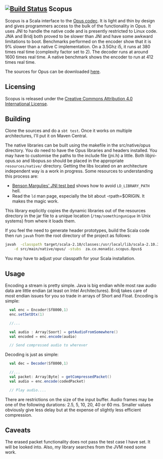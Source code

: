 [![Build Status](https://travis-ci.org/davidmweber/scopus.png?branch=master)](https://travis-ci.org/davidmweber/scopus)
Scopus
------
Scopus is a Scala interface to the [Opus codec](http://www.opus-codec.org). It is light and thin by design and gives
programmers access to the bulk of the functionality in Opus.
It uses JNI to handle the native code and is presently restricted to Linux code. JNA and Bridj both proved to
be slower than JNI and have some awkward limitations to boot.
Benchmarks performed on the encoder show that it is 9% slower than a native C implementation. On a 3.5Ghz i5, it runs
at 380 times real time (complexity factor set to 2). The decoder runs at around 1600 times real time. A native
benchmark shows the encoder to run at 412 times real time.

The sources for Opus can be downloaded [here](http://www.opus-codec.org/downloads/).

Licensing
---------
Scopus is released under the [Creative Commons Attribution 4.0 International License](https://creativecommons.org/licenses/by/4.0/).

Building
--------
Clone the sources and do a `sbt test`. Once it works on multiple architectures, I'll put it on Maven Central.

The native libraries can be built using the makefile in the src/native/opus directory. You do need to have the
Opus libraries and headers installed. You may have to customise the paths to the include file (jni.h) a little.
Both libjni-opus.so and libopus.so should be placed in the appropriate `resources/native/` directory. Getting the
libs located on an architecture independent way is a work in progress. Some resources to understanding this process are:

* [Benson Margulies' JNI test bed](https://github.com/bimargulies/jni-origin-testbed) shows how to avoid `LD_LIBRARY_PATH` hell.
* Read the `ld` man page, especially the bit about -rpath=$ORIGIN. It makes the magic work.

This library explicitly copies the dynamic libraries out of the resources directory in the jar file to
a unique location (`/tmp/somethingunique` in Unix systems) from where it loads them.

If you feel the need to generate header prototypes, build the Scala code then run `javah` from the root directory
of the project as follows:

```bash
javah  -classpath target/scala-2.10/classes:/usr/local/lib/scala-2.10.3/lib/*\
    -d src/main/native/opus/ -stubs  za.co.monadic.scopus.Opus$
```

You may have to adjust your classpath for your Scala installation.

Usage
-----

Encoding a stream is pretty simple. Java is big endian while most raw audio data are little endian (at least on Intel Architectures). Bridj takes
care of most endian issues for you so trade in arrays of Short and Float. Encoding is simple:

```scala
  val enc = Encoder(Sf8000,1)
  enc.setSetDtx(1)

  //...

  val audio : Array[Soort] = getAudioFromSomewhere()
  val encoded = enc.encode(audio)

  // Send compressed audio to wherever
```

Decoding is just as simple:
```scala
  val dec = Decoder(Sf8000,1)

  //...
  val packet: Array[Byte] = getCompressedPacket()
  val audio = enc.encode(codedPacket)

  // Play audio....
```

There are restrictions on the size of the input buffer. Audio frames may be one of the following durations: 2.5, 5, 10, 20, 40 or 60 ms.
Smaller values obviously give less delay but at the expense of slightly less efficient compression.

Caveats
-------
The erased packet functionality does not pass the test case I have set. It will be looked into. Also, my library searches from
the JVM need some work.